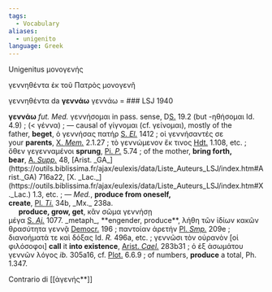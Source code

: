 ```yaml
---
tags:
  - Vocabulary
aliases:
  - unigenito
language: Greek
---
```

Unigenitus μονογενής

γεννηθέντα ἐκ τοῦ Πατρὸς μονογενῆ

γεννηθέντα da **γεννάω**
γεννάω =  ### LSJ 1940

**γεννάω** _fut. Med._ γεννήσομαι in pass. sense, D[S.](https://outils.biblissima.fr/ajax/eulexis/data/Liste_Auteurs_LSJ/index.htm#S.) 19.2 (but -ηθήσομαι Id. 4.9) ; (< γέννα) ; — causal of γίγνομαι (cf. γείνομαι), mostly of the father, **beget**, ὁ γεννήσας πατήρ [S. _El._](https://outils.biblissima.fr/ajax/eulexis/data/Liste_Auteurs_LSJ/index.htm#S._El.) 1412 ; οἱ γεννήσαντές σε your **parents**, [X. _Mem._](https://outils.biblissima.fr/ajax/eulexis/data/Liste_Auteurs_LSJ/index.htm#X._Mem.) 2.1.27 ; τὸ γεννώμενον ἔκ τινος [Hdt.](https://outils.biblissima.fr/ajax/eulexis/data/Liste_Auteurs_LSJ/index.htm#Hdt.) 1.108, etc. ; ὅθεν γεγενναμένοι **sprung**, [Pi. _P._](https://outils.biblissima.fr/ajax/eulexis/data/Liste_Auteurs_LSJ/index.htm#Pi._O.,_P.,_N.,_I.) 5.74 ; of the mother, **bring forth, bear**, [A. _Supp._](https://outils.biblissima.fr/ajax/eulexis/data/Liste_Auteurs_LSJ/index.htm#A._Supp.) 48, [Arist. _GA_](https://outils.biblissima.fr/ajax/eulexis/data/Liste_Auteurs_LSJ/index.htm#Arist._GA) 716a22, [X. _Lac._](https://outils.biblissima.fr/ajax/eulexis/data/Liste_Auteurs_LSJ/index.htm#X._Lac.) 1.3, etc. ; — _Med._, **produce from oneself, create**, [Pl. _Ti._](https://outils.biblissima.fr/ajax/eulexis/data/Liste_Auteurs_LSJ/index.htm#Pl._Ti.) 34b, _Mx._ 238a.  
     **produce, grow, get**, κἂν σῶμα γεννήσῃ μέγα [S. _Aj._](https://outils.biblissima.fr/ajax/eulexis/data/Liste_Auteurs_LSJ/index.htm#S._Aj.) 1077. _metaph_, **engender, produce**, λήθη τῶν ἰδίων κακῶν θρασύτητα γεννᾷ [Democr.](https://outils.biblissima.fr/ajax/eulexis/data/Liste_Auteurs_LSJ/index.htm#Democr.) 196 ; παντοίαν ἀρετήν [Pl. _Smp._](https://outils.biblissima.fr/ajax/eulexis/data/Liste_Auteurs_LSJ/index.htm#Pl._Smp.) 209e ; διανοήματά τε καὶ δόξας Id. _R._ 496a, etc. ; γεννῶσι τὸν οὐρανὸν [οἱ φιλόσοφοι] **call** it **into existence**, [Arist. _Cael._](https://outils.biblissima.fr/ajax/eulexis/data/Liste_Auteurs_LSJ/index.htm#Arist._Cael.) 283b31 ; ὁ ἐξ ἀσωμάτου γεννῶν λόγος _ib._ 305a16, cf. [Plot.](https://outils.biblissima.fr/ajax/eulexis/data/Liste_Auteurs_LSJ/index.htm#Plot.) 6.6.9 ; of numbers, **produce** a total, Ph. 1.347.

Contrario di [[ἀγενής**]]

